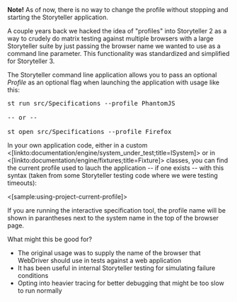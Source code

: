 <!--Title:Profiles-->

<div class="alert alert-info" role="alert">
<strong>Note!</strong> As of now, there is no way to change the profile without stopping and starting the Storyteller application.

</div>



A couple years back we hacked the idea of "profiles" into Storyteller 2 as a way to crudely do matrix testing against multiple browsers with a large Storyteller suite by just passing the browser name we wanted to use as a command line parameter. This functionality was standardized and simplified for Storyteller 3.

The Storyteller command line application allows you to pass an optional _Profile_ as an optional flag when launching the application with usage like this:

<pre>
st run src/Specifications --profile PhantomJS

-- or --

st open src/Specifications --profile Firefox
</pre>

In your own application code, either in a custom <[linkto:documentation/engine/system_under_test;title=ISystem]> or in  <[linkto:documentation/engine/fixtures;title=Fixture]> classes, you can find the current profile used to lauch the application -- if one exists -- with this syntax (taken from some Storyteller testing code where we were testing timeouts):

<[sample:using-project-current-profile]>

If you are running the interactive specification tool, the profile name will be shown in parantheses next to the system name in the top of the browser page.

What might this be good for?
* The original usage was to supply the name of the browser that WebDriver should use in tests against a web application
* It has been useful in internal Storyteller testing for simulating failure conditions
* Opting into heavier tracing for better debugging that might be too slow to run normally

